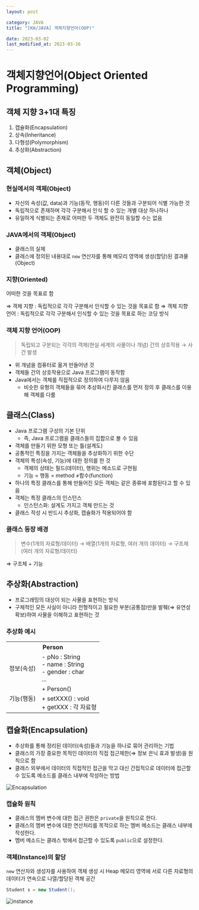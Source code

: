 ```yaml
---
layout: post

category: JAVA
title: "[KH/JAVA] 객체지향언어(OOP)"

date: 2023-03-02
last_modified_at: 2023-03-16
---
```


# 객체지향언어(Object Oriented Programming)

## 객체 지향 3+1대 특징
1. 캡슐화(Encapsulation)
2. 상속(Inheritance)
3. 다형성(Polymorphism)
4. 추상화(Abstraction)

## 객체(Object)

### 현실에서의 객체(Object)
- 자신의 속성(값, data)과 기능(동작, 행동)이 다른 것들과 구분되어 식별 가능한 것
- 독립적으로 존재하며 각각 구분해서 인식 할 수 있는 개별 대상 하나하나
- 유일하게 식별되는 존재로 어떠한 두 객체도 완전히 동일할 수는 없음

### JAVA에서의 객체(Object)
- 클래스의 실체
- 클래스에 정의된 내용대로 `new` 연산자를 통해 메모리 영역에 생성(할당)된 결과물(Object)

### 지향(Oriented)
어떠한 것을 목표로 함

⇒ 객체 지향 : 독립적으로 각각 구분해서 인식할 수 있는 것을 목표로 함
⇒ 객체 지향 언어 : 독립적으로 각각 구분해서 인식할 수 있는 것을 목표로 하는 코딩 방식

### 객체 지향 언어(OOP)

> 독립되고 구분되는 각각의 객체(현실 세계의 사물이나 개념) 간의 상호작용 → 사건 발생

- 위 개념을 컴퓨터로 옮겨 만들어낸 것
- 객체들 간의 상호작용으로 Java 프로그램이 동작함
- Java에서는 객체를 직접적으로 정의하여 다루지 않음
  + 비슷한 유형의 객체들을 묶어 추상화시킨 클래스를 먼저 정의 후 클래스를 이용해 객체를 다룸

## 클래스(Class)
- Java 프로그램 구성의 기본 단위
  + 즉, Java 프로그램을 클래스들의 집합으로 볼 수 있음
- 객체를 만들기 위한 모형 또는 틀(설계도)
- 공통적인 특징을 가지는 객체들을 추상화하기 위한 수단
- 객체의 특성(속성, 기능)에 대한 정의를 한 것
  + 객체의 상태는 필드(데이터), 행위는 메소드로 구현됨
  + 기능 = 행동 = method ≠함수(function)
- 하나의 특정 클래스를 통해 만들어진 모든 객체는 같은 종류에 포함된다고 할 수 있음
- 객체는 특정 클래스의 인스턴스
  + 인스턴스화: 설계도 가지고 객체 만드는 것
- 클래스 작성 시 반드시 추상화, 캡슐화가 적용되어야 함

### 클래스 등장 배경

> 변수(1개의 자료형/데이터) → 배열(1개의 자료형, 여러 개의 데이터) → 구조체(여러 개의 자료형/데이터)

⇒ 구조체 + 기능

## 추상화(Abstraction)
- 프로그래밍의 대상이 되는 사물을 표현하는 방식
- 구체적인 모든 사실이 아니라 전형적이고 필요한 부분(공통점)만을 발췌(⇒ 유연성 확보)하여 사물을 이해하고 표현하는 것

### 추상화 예시
<div class="table-wrapper" markdown="block">
<table>
  <tr>
    <th colspan="2">Person</th>
  </tr>
  <tr>
    <td>정보(속성)</td>
    <td>- pNo : String<br />- name : String<br />- gender : char<br />...</td>
  </tr>
  <tr>
    <td rowspan="2">기능(행동)</td>
    <td>+ Person()</td>
  </tr>
  <tr>
    <td>+ setXXX() : void<br />+ getXXX : 각 자료형</td>
  </tr>
</table>
</div>

## 캡슐화(Encapsulation)
- 추상화를 통해 정리된 데이터(속성)들과 기능을 하나로 묶어 관리하는 기법
- 클래스의 가장 중요한 목적인 데이터의 직접 접근제한(⇒ 정보 은닉 효과 발생)을 원칙으로 함
- 클래스 외부에서 데이터의 직접적인 접근을 막고 대신 간접적으로 데이터에 접근할 수 있도록 메소드를 클래스 내부에 작성하는 방법

![Encapsulation](https://user-images.githubusercontent.com/121299334/225652817-6590e852-2983-4541-88df-491d3486f6d3.png)

### 캡슐화 원칙
- 클래스의 멤버 변수에 대한 접근 권한은 `private`을 원칙으로 한다.
- 클래스의 멤버 변수에 대한 연산처리를 목적으로 하는 멤버 메소드는 클래스 내부에 작성한다.
- 멤버 메소드는 클래스 밖에서 접근할 수 있도록 `public`으로 설정한다.

### 객체(Instance)의 할당
`new` 연산자와 생성자를 사용하여 객체 생성 시 Heap 메모리 영역에 서로 다른 자료형의 데이터가 연속으로 나열/할당된 객체 공간

```java
Student s = new Student();
```
![instance](https://user-images.githubusercontent.com/121299334/225654019-9b7b3afd-bf67-49aa-bb8c-c79a91b03e8d.png)

